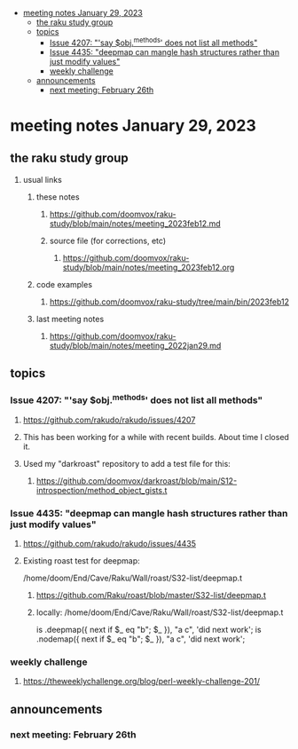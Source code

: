 - [meeting notes January 29, 2023](#org4f8082c)
  - [the raku study group](#org268ce65)
  - [topics](#org9296753)
    - [Issue 4207: "'say $obj.<sup>methods</sup>' does not list all methods"](#orge8590cd)
    - [Issue 4435: "deepmap can mangle hash structures rather than just modify values"](#orge335884)
    - [weekly challenge](#org747adfd)
  - [announcements](#org65c4d96)
    - [next meeting: February 26th](#org67ad27d)


<a id="org4f8082c"></a>

# meeting notes January 29, 2023


<a id="org268ce65"></a>

## the raku study group

1.  usual links

    1.  these notes
    
        1.  <https://github.com/doomvox/raku-study/blob/main/notes/meeting_2023feb12.md>
        
        2.  source file (for corrections, etc)
        
            1.  <https://github.com/doomvox/raku-study/blob/main/notes/meeting_2023feb12.org>
    
    2.  code examples
    
        1.  <https://github.com/doomvox/raku-study/tree/main/bin/2023feb12>
    
    3.  last meeting notes
    
        1.  <https://github.com/doomvox/raku-study/blob/main/notes/meeting_2022jan29.md>


<a id="org9296753"></a>

## topics


<a id="orge8590cd"></a>

### Issue 4207: "'say $obj.<sup>methods</sup>' does not list all methods"

1.  <https://github.com/rakudo/rakudo/issues/4207>

2.  This has been working for a while with recent builds.  About time I closed it.

3.  Used my "darkroast" repository to add a test file for this:

    1.  <https://github.com/doomvox/darkroast/blob/main/S12-introspection/method_object_gists.t>


<a id="orge335884"></a>

### Issue 4435: "deepmap can mangle hash structures rather than just modify values"

1.  <https://github.com/rakudo/rakudo/issues/4435>

2.  Existing roast test for deepmap:

    /home/doom/End/Cave/Raku/Wall/roast/S32-list/deepmap.t
    
    1.  <https://github.com/Raku/roast/blob/master/S32-list/deepmap.t>
    
    2.  locally: /home/doom/End/Cave/Raku/Wall/roast/S32-list/deepmap.t
    
        is <a b c>.deepmap({ next if $\_ eq "b"; $\_ }), "a c", 'did next work'; is <a b c>.nodemap({ next if $\_ eq "b"; $\_ }), "a c", 'did next work';


<a id="org747adfd"></a>

### weekly challenge

1.  <https://theweeklychallenge.org/blog/perl-weekly-challenge-201/>


<a id="org65c4d96"></a>

## announcements


<a id="org67ad27d"></a>

### next meeting: February 26th
